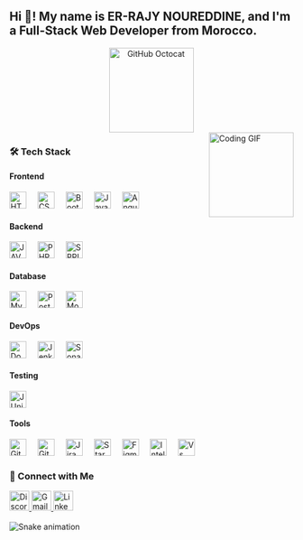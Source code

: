 <h2 align="left">Hi 👋! My name is ER-RAJY NOUREDDINE, and I'm a Full-Stack Web Developer from Morocco.</h2>

<div align="center">
  <img src="https://gist.github.com/moonheekim0118/bcbbb9c2fd8c477027617a67e0ec812f/raw/2c15614ff01ff7518bcd6da526939644c8324e11/octocat.gif" height="150" alt="GitHub Octocat" />
</div>

<img align="right" height="150" src="https://user-images.githubusercontent.com/74038190/212749171-b84692a8-2b04-4e3b-93ca-ac14705da224.gif" alt="Coding GIF" />

### 🛠️ Tech Stack

#### Frontend
<div align="left">
  <img src="https://cdn.jsdelivr.net/gh/devicons/devicon/icons/html5/html5-original.svg" height="30" alt="HTML" />
  <img width="12" />
  <img src="https://cdn.jsdelivr.net/gh/devicons/devicon/icons/css3/css3-original.svg" height="30" alt="CSS" />
  <img width="12" />
  <img src="https://cdn.jsdelivr.net/gh/devicons/devicon/icons/bootstrap/bootstrap-original.svg" height="30" alt="Bootstrap" />
  <img width="12" />
  <img src="https://cdn.jsdelivr.net/gh/devicons/devicon/icons/javascript/javascript-original.svg" height="30" alt="JavaScript" />
  <img width="12" />
  <img src="https://cdn.jsdelivr.net/gh/devicons/devicon/icons/angularjs/angularjs-original.svg" height="30" alt="Angular" />
</div>

#### Backend
<div align="left">
  <img src="https://cdn.jsdelivr.net/gh/devicons/devicon/icons/java/java-original.svg" height="30" alt="JAVA" />
  <img width="12" />
  <img src="https://cdn.jsdelivr.net/gh/devicons/devicon/icons/php/php-original.svg" height="30" alt="PHP" />
  <img width="12" />
  <img src="https://cdn.jsdelivr.net/gh/devicons/devicon/icons/spring/spring-original.svg" height="30" alt="SPRING BOOT" />
</div>

#### Database
<div align="left">
  <img src="https://cdn.jsdelivr.net/gh/devicons/devicon/icons/mysql/mysql-original.svg" height="30" alt="MySQL" />
  <img width="12" />
  <img src="https://cdn.jsdelivr.net/gh/devicons/devicon/icons/postgresql/postgresql-original.svg" height="30" alt="PostgreSQL" />
  <img width="12" />
  <img src="https://cdn.jsdelivr.net/gh/devicons/devicon/icons/mongodb/mongodb-original.svg" height="30" alt="MongoDB" />
</div>

#### DevOps
<div align="left">
  <img src="https://cdn.jsdelivr.net/gh/devicons/devicon/icons/docker/docker-original.svg" height="30" alt="Docker" />
  <img width="12" />
  <img src="https://cdn.jsdelivr.net/gh/devicons/devicon/icons/jenkins/jenkins-original.svg" height="30" alt="Jenkins" />
  <img width="12" />
  <img src="https://cdn.jsdelivr.net/gh/devicons/devicon/icons/sonarqube/sonarqube-original.svg" height="30" alt="SonarQube" />
</div>

#### Testing
<div align="left">
  <img src="https://cdn.jsdelivr.net/gh/devicons/devicon/icons/junit/junit-original.svg" height="30" alt="JUnit" />
</div>

#### Tools
<div align="left">
  <img src="https://cdn.jsdelivr.net/gh/devicons/devicon/icons/git/git-original.svg" height="30" alt="Git" />
  <img width="12" />
  <img src="https://cdn.jsdelivr.net/gh/devicons/devicon/icons/github/github-original.svg" height="30" alt="Github" />
  <img width="12" />
  <img src="https://cdn.jsdelivr.net/gh/devicons/devicon/icons/jira/jira-original.svg" height="30" alt="Jira" />
  <img width="12" />
  <img src="https://cdn.jsdelivr.net/gh/devicons/devicon/icons/uml/uml-original.svg" height="30" alt="Star UML" />
  <img width="12" />
  <img src="https://cdn.jsdelivr.net/gh/devicons/devicon/icons/figma/figma-original.svg" height="30" alt="Figma" />
  <img width="12" />
  <img src="https://cdn.jsdelivr.net/gh/devicons/devicon/icons/intellij/intellij-original.svg" height="30" alt="IntelliJ IDEA" />
  <img width="12" />
  <img src="https://cdn.jsdelivr.net/gh/devicons/devicon/icons/vscode/vscode-original.svg" height="30" alt="Vs code" />
</div>

### 📢 Connect with Me

<div align="left">

  <a href="https://discord.com/" target="_blank">
    <img src="https://img.shields.io/static/v1?message=Discord&logo=discord&label=&color=7289DA&logoColor=white&labelColor=&style=for-the-badge" height="35" alt="Discord" />
  </a>
  <a href="mailto:noureddineerajyemail@gmail.com">
    <img src="https://img.shields.io/static/v1?message=Gmail&logo=gmail&label=&color=D14836&logoColor=white&labelColor=&style=for-the-badge" height="35" alt="Gmail" />
  </a>
  <a href="https://www.linkedin.com/in/noureddine-er-rajy/" target="_blank">
    <img src="https://img.shields.io/static/v1?message=LinkedIn&logo=linkedin&label=&color=0077B5&logoColor=white&labelColor=&style=for-the-badge" height="35" alt="LinkedIn" />
  </a>
</div>

<br clear="both">

<img src="https://raw.githubusercontent.com/maurodesouza/maurodesouza/output/snake.svg" alt="Snake animation" />


